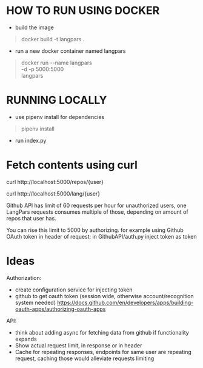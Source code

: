 # HOW TO RUN USING DOCKER

 - build the image

>docker build -t langpars .

 - run a new docker container named langpars

>docker run --name langpars \
    -d -p 5000:5000 \
    langpars

# RUNNING LOCALLY
- use pipenv install for dependencies

>pipenv install
- run index.py


# Fetch contents using curl
curl http://localhost:5000/repos/{user}

curl http://localhost:5000/lang/{user}

Github API has limit of 60 requests per hour for unauthorized users, 
one LangPars requests consumes multiple of those, 
depending on amount of repos that user has.

You can rise this limit to 5000 by authorizing.
for example using Github OAuth token in header of request:
in GithubAPI/auth.py inject token as token

# Ideas

Authorization:
- create configuration service for injecting token
- github to get oauth token (session wide, otherwise account/recognition system needed) https://docs.github.com/en/developers/apps/building-oauth-apps/authorizing-oauth-apps 

API:
- think about adding async for fetching data from github if functionality expands
- Show actual request limit, in response or in header
- Cache for repeating responses, endpoints for same user are repeating request, caching those would alleviate requests limiting